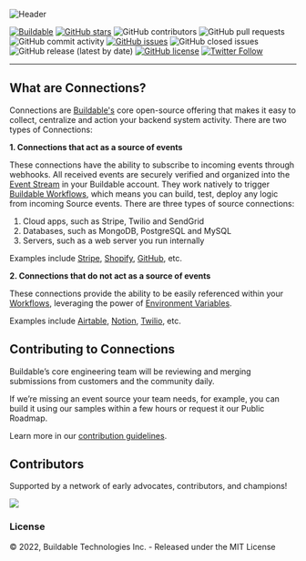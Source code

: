 ![Header](https://assets.buildable.dev/catalog/graphics/one-api-100-integrations.png)

[![Buildable](https://assets.buildable.dev/buildable-logos/powered-by-buildable.svg)](https://buildable.dev) [![GitHub stars](https://img.shields.io/github/stars/buildable/connections)](https://github.com/buildable/connections/stargazers) ![GitHub contributors](https://img.shields.io/github/contributors/buildable/connections) ![GitHub pull requests](https://img.shields.io/github/issues-pr-raw/buildable/connections) ![GitHub commit activity](https://img.shields.io/github/commit-activity/m/buildable/connections) [![GitHub issues](https://img.shields.io/github/issues/buildable/connections)](https://github.com/buildable/connections/issues) ![GitHub closed issues](https://img.shields.io/github/issues-closed/buildable/connections) ![GitHub release (latest by date)](https://img.shields.io/github/v/release/buildable/connections) [![GitHub license](https://img.shields.io/github/license/buildable/connections)](https://github.com/buildable/connections) [![Twitter Follow](https://img.shields.io/twitter/follow/BuildableHQ?style=social)](https://twitter.com/BuildableHQ)

---

## What are Connections?

Connections are [Buildable's](https://buildable.dev/) core open-source offering that makes it easy to collect, centralize and action your backend system activity. There are two types of Connections:

**1. Connections that act as a source of events**

These connections have the ability to subscribe to incoming events through webhooks. All received events are securely verified and organized into the [Event Stream](https://docs.buildable.dev/getting-started/core-concepts#stream) in your Buildable account. They work natively to trigger [Buildable Workflows](https://docs.buildable.dev/workflows/building-workflows), which means you can build, test, deploy any logic from incoming Source events. There are three types of source connections: 

1. Cloud apps, such as Stripe, Twilio and SendGrid
2. Databases, such as MongoDB, PostgreSQL and MySQL
3. Servers, such as a web server you run internally

Examples include [Stripe](/catalog/stripe/), [Shopify](/catalog/shopify/), [GitHub](/catalog/github-repos/), etc.

**2. Connections that do not act as a source of events**

These connections provide the ability to be easily referenced within your [Workflows](https://docs.buildable.dev/workflows/building-workflows), leveraging the power of [Environment Variables](https://docs.buildable.dev/getting-started/core-concepts#environment-variables). 

Examples include [Airtable](/catalog/airtable/), [Notion](/catalog/notion/), [Twilio](/catalog/twilio/), etc.

## Contributing to Connections

Buildable’s core engineering team will be reviewing and merging submissions from customers and the community daily. 

If we’re missing an event source your team needs, for example, you can build it using our samples within a few hours or request it our Public Roadmap.

Learn more in our [contribution guidelines](CONTRIBUTING.md).

## Contributors

Supported by a network of early advocates, contributors, and champions!

<a href="https://github.com/buildable/connections/graphs/contributors">
  <img src="https://contrib.rocks/image?repo=buildable/connections" />
</a>

### License

© 2022, Buildable Technologies Inc. - Released under the MIT License
